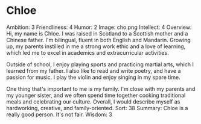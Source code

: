 # Chloe

Ambition: 3
Friendliness: 4
Humor: 2
Image: cho.png
Intellect: 4
Overview: Hi, my name is Chloe. I was raised in Scotland to a Scottish mother and a Chinese father. I'm bilingual, fluent in both English and Mandarin. Growing up, my parents instilled in me a strong work ethic and a love of learning, which led me to excel in academics and extracurricular activities.

Outside of school, I enjoy playing sports and practicing martial arts, which I learned from my father. I also like to read and write poetry, and have a passion for music. I play the violin and enjoy singing in my spare time.

One thing that's important to me is my family. I'm close with my parents and my younger sister, and we often spend time together cooking traditional meals and celebrating our culture. Overall, I would describe myself as hardworking, creative, and family-oriented.
Sort: 38
Summary: Chloe is a really good person. It's not fair.
Wisdom: 3